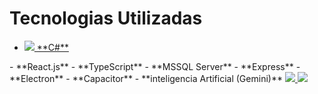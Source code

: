 # Tecnologias Utilizadas

- <a href="https://learn.microsoft.com/dotnet/csharp/">
  <img src="https://img.shields.io/badge/C%23-512BD4?style=for-the-badge&logo=csharp&logoColor=white"/> **C#**
</a> 
- **React.js**
- **TypeScript**
- **MSSQL Server**
- **Express**
- **Electron**
- **Capacitor**
- **inteligencia Artificial (Gemini)**
<a href="https://learn.microsoft.com/dotnet/csharp/">
  <img src="https://img.shields.io/badge/C%23-512BD4?style=for-the-badge&logo=csharp&logoColor=white"/>
</a>

<a href="https://react.dev/">
  <img src="https://img.shields.io/badge/React.js-61DAFB?style=for-the-badge&logo=react&logoColor=black"/>
</a>

